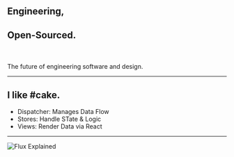 ## Engineering, 
## Open-Sourced.

<br><br>The future of engineering software and design.

---

## I like #**cake.**

- Dispatcher: Manages Data Flow
- Stores: Handle STate & Logic
- Views: Render Data via React

---

![Flux Explained](https://facebook.github.io/flux/img/flux-simple-f8-diagram-explained-1300w.png)